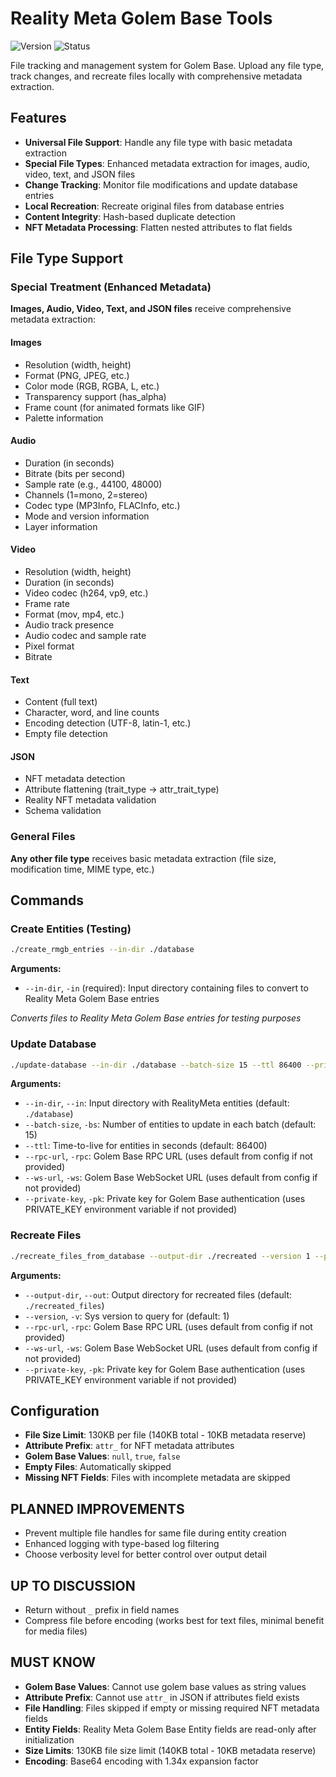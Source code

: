 # Reality Meta Golem Base Tools

![Version](https://img.shields.io/badge/version-v0.1.0-blue)
![Status](https://img.shields.io/badge/status-under%20development-orange)

File tracking and management system for Golem Base. Upload any file type, track changes, and recreate files locally with comprehensive metadata extraction.

## Features

- **Universal File Support**: Handle any file type with basic metadata extraction
- **Special File Types**: Enhanced metadata extraction for images, audio, video, text, and JSON files
- **Change Tracking**: Monitor file modifications and update database entries
- **Local Recreation**: Recreate original files from database entries
- **Content Integrity**: Hash-based duplicate detection
- **NFT Metadata Processing**: Flatten nested attributes to flat fields

## File Type Support

### Special Treatment (Enhanced Metadata)
**Images, Audio, Video, Text, and JSON files** receive comprehensive metadata extraction:

#### Images
- Resolution (width, height)
- Format (PNG, JPEG, etc.)
- Color mode (RGB, RGBA, L, etc.)
- Transparency support (has_alpha)
- Frame count (for animated formats like GIF)
- Palette information

#### Audio
- Duration (in seconds)
- Bitrate (bits per second)
- Sample rate (e.g., 44100, 48000)
- Channels (1=mono, 2=stereo)
- Codec type (MP3Info, FLACInfo, etc.)
- Mode and version information
- Layer information

#### Video
- Resolution (width, height)
- Duration (in seconds)
- Video codec (h264, vp9, etc.)
- Frame rate
- Format (mov, mp4, etc.)
- Audio track presence
- Audio codec and sample rate
- Pixel format
- Bitrate

#### Text
- Content (full text)
- Character, word, and line counts
- Encoding detection (UTF-8, latin-1, etc.)
- Empty file detection

#### JSON
- NFT metadata detection
- Attribute flattening (trait_type → attr_trait_type)
- Reality NFT metadata validation
- Schema validation

### General Files
**Any other file type** receives basic metadata extraction (file size, modification time, MIME type, etc.)

## Commands

### Create Entities (Testing)
```bash
./create_rmgb_entries --in-dir ./database
```

**Arguments:**
- `--in-dir`, `-in` (required): Input directory containing files to convert to Reality Meta Golem Base entries

*Converts files to Reality Meta Golem Base entries for testing purposes*

### Update Database
```bash
./update-database --in-dir ./database --batch-size 15 --ttl 86400 --private-key YOUR_PRIVATE_KEY
```

**Arguments:**
- `--in-dir`, `--in`: Input directory with RealityMeta entities (default: `./database`)
- `--batch-size`, `-bs`: Number of entities to update in each batch (default: 15)
- `--ttl`: Time-to-live for entities in seconds (default: 86400)
- `--rpc-url`, `-rpc`: Golem Base RPC URL (uses default from config if not provided)
- `--ws-url`, `-ws`: Golem Base WebSocket URL (uses default from config if not provided)
- `--private-key`, `-pk`: Private key for Golem Base authentication (uses PRIVATE_KEY environment variable if not provided)

### Recreate Files
```bash
./recreate_files_from_database --output-dir ./recreated --version 1 --private-key YOUR_PRIVATE_KEY
```

**Arguments:**
- `--output-dir`, `--out`: Output directory for recreated files (default: `./recreated_files`)
- `--version`, `-v`: Sys version to query for (default: 1)
- `--rpc-url`, `-rpc`: Golem Base RPC URL (uses default from config if not provided)
- `--ws-url`, `-ws`: Golem Base WebSocket URL (uses default from config if not provided)
- `--private-key`, `-pk`: Private key for Golem Base authentication (uses PRIVATE_KEY environment variable if not provided)

## Configuration

- **File Size Limit**: 130KB per file (140KB total - 10KB metadata reserve)
- **Attribute Prefix**: `attr_` for NFT metadata attributes
- **Golem Base Values**: `null`, `true`, `false`
- **Empty Files**: Automatically skipped
- **Missing NFT Fields**: Files with incomplete metadata are skipped

## PLANNED IMPROVEMENTS

- Prevent multiple file handles for same file during entity creation
- Enhanced logging with type-based log filtering
- Choose verbosity level for better control over output detail


## UP TO DISCUSSION

- Return without `_` prefix in field names
- Compress file before encoding (works best for text files, minimal benefit for media files)

## MUST KNOW

- **Golem Base Values**: Cannot use golem base values as string values
- **Attribute Prefix**: Cannot use `attr_` in JSON if attributes field exists
- **File Handling**: Files skipped if empty or missing required NFT metadata fields
- **Entity Fields**: Reality Meta Golem Base Entity fields are read-only after initialization
- **Size Limits**: 130KB file size limit (140KB total - 10KB metadata reserve)
- **Encoding**: Base64 encoding with 1.34x expansion factor
